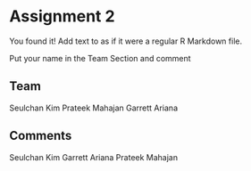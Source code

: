# Assignment 2

You found it!  Add text to as if it were a regular R Markdown file.

Put your name in the Team Section and comment

## Team
Seulchan Kim
Prateek Mahajan
Garrett Ariana

## Comments
Seulchan Kim
Garrett Ariana
Prateek Mahajan
